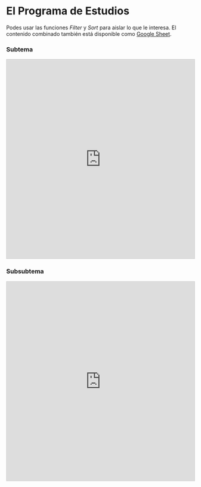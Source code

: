 # El Programa de Estudios

Podes usar las funciones *Filter* y *Sort* para aislar lo que le interesa.  El contenido combinado también está disponible como [Google Sheet](https://docs.google.com/spreadsheets/d/1PSq1i1GN4nzsgtyQxd9-HeMe9TKN5AX3osdE8KoAZpU/edit?pli=1#gid=0).

### Subtema

<iframe class="airtable-embed" src="https://airtable.com/embed/shrtn0SZkMkEvzG8K?backgroundColor=blue&viewControls=on" frameborder="0" onmousewheel="" width="100%" height="533" style="background: transparent; border: 1px solid #ccc;"></iframe>

### Subsubtema

<iframe class="airtable-embed" src="https://airtable.com/embed/shrLxJOWocV7d5ohI?backgroundColor=blue&viewControls=on" frameborder="0" onmousewheel="" width="100%" height="533" style="background: transparent; border: 1px solid #ccc;"></iframe>